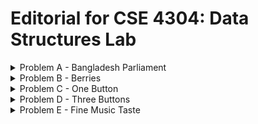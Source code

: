 # Editorial for CSE 4304: Data Structures Lab

<details>
<summary>Problem A - Bangladesh Parliament</summary>

<details>
<summary>Hint 1</summary>

Can you understand the seating arrangement from the input?

</details>

<details>
<summary>Hint 2</summary>

What will happen if you reverse the input?

</details>

<details>
<summary>Solution</summary>

The seating arrangement of the MPs form a binary search tree. In the odd sessions, the speech order follows a post-order traversal of the tree. In the even session, the speech order follows a modified post-order traversal where the right subtree is visited before the left subtree.

Had you been given the tree, you could have found the even session speech order easily. But since you are given the odd session speech order, you have to build the tree from it first.

To build the same binary search tree, you need to insert the root first and make sure that the parent of any other node is inserted before it. Here you need to make an observation.

The observation is, in the odd session speech order the children will always come before the parent (because it follows post-order traversal). So, if you reverse the speech order, you'll get the parent before the children. With this order, you can now build the same binary tree that describes the seating arrangement of the MPs.

So to solve the problem, you need to reverse the given order, insert the nodes one by one to create a BST and then perform the traversal in the described manner.

</details>
</details>


<details>
<summary>Problem B - Berries</summary>

<details>
<summary>Solution</summary>

If a berry is in the $i$-th group, there are exactly $(i-1)$ groups before it.

You can store the label of the last berry of the each group in an array. For every group, you can get the label of the last berry by adding the number of berries in that group and all groups before it (Prefix Sum). After that, whenever you're asked in which group the berry $x$ is in, you can simply answer it by telling the number of elements in this prefix sum array that are strictly smaller than $x$.

Since the array size is at most $1e5$ and you have to answer $1e5$ queries, for every query you can not traverse the array and count the number of elements one by one (an algorithm with a time complexity of $O(nm)$ is too slow for this problem). What you can do is perform binary search!

With binary search, you can answer each query in $O(log(n))$ time. For m queries, the total time complexity will be $O(mlog(n))$. You can write the code for binary search on your own or use the STL function lower_bound(). Or you can save the values of the prefix sum array in an ordered set and use the order_of_key() function to answer the queries.

</details>

<details>

<summary>Alternate Solution</summary>

Since the total number of berries is only $1e6$ at most, you can simply save the group number of every berry in an array. From this array, you can tell which berry is in which group in $O(1)$ time.

</details>
</details>


<details>
<summary>Problem C - One Button</summary>

<details>
<summary>Hint</summary>

Which data structure follows a Last In First Out (LIFO) order?

</details>

<details>
<summary>Solution</summary>

This is a straightforward Stack problem. When an alphabet key is pressed, you push it onto the stack, and when '<' is pressed, you pop a character from the stack.

The Stack operates on the Last In First Out (LIFO) principle, so the top of the stack always contains the last character in the string. To print the string, you need to output the characters from the stack in the reverse order of their popping sequence.

Pro Tip: By using the push_back() and pop_back() function of the string data structure in C++, you can emulate the task of a stack and finally print the string without needing to reverse it.

</details>
</details>


<details>
<summary>Problem D - Three Buttons</summary>

<details>
<summary>Hint</summary>

Use Linked List.

</details>

<details>
<summary>Solution</summary>

This is probably the most annoying problem of the contest.

You can use a pointer or iterator to point to the cursor and insert or remove elements. However, as it is an implementation problem, it is more difficult to code than understand. So a sample implementation is given:

</details>

<details>
<summary>Code</summary>

```cpp
#include <bits/stdc++.h>
using namespace std;

#define int long long
#define fastio ios_base::sync_with_stdio(0); cin.tie(0)
#define endl "\n"



void pre()
{
    fastio;

    
}

void solve(int tc)
{
    string str;
    getline(cin, str);

    list<char> linked_list;
    auto it=linked_list.begin(); // Declaring iterator.

    int i, n=str.size();
    for(i=0; i<n; i++)
    {
        // Delete character
        if(str[i]=='<')
        {
            if(it==linked_list.begin()) continue; // Can't delete from here.
            it=linked_list.erase(--it); // Delete the previous character.
        }

        // Jump
        else if(str[i]=='[') it=linked_list.begin();
        else if(str[i]==']') it=linked_list.end();

        // Insert character
        else
        {
            it=linked_list.insert(it, str[i]);
            it++;
        }
    }

    // Print all characters of the list.
    for(auto ch: linked_list) cout << ch;
}

signed main()
{
    pre();

    int tc, tt=1;
    cin >> tt;

    cin.ignore(); // Ignore the newline after the number of testcases.
    
    for(tc=1; tc<=tt; tc++)
    {
        solve(tc);
        cout << endl;
    }

    return 0;
}
```

</details>

<details>
<summary>Alternate Solution</summary>

If the '[' and ']' characters (let's call these jumps) had not been here, this would have been almost the same problem as $C$ (not exactly same because you may have to ignore some deletions here in case they are invalid).

You can try solving the problem $C$ and when you encounter a jump, you store the result and go to solve a new 'segment'.

Depending on where you jump from, you have to add your segment to the front or back of your answer. You can manage it with a double ended queue or 'deque'.

</details>

<details>
<summary>Code</summary>

```cpp
#include <bits/stdc++.h>
using namespace std;

#define int long long
#define fastio ios_base::sync_with_stdio(0); cin.tie(0)
#define endl "\n"



void pre()
{
    fastio;


}

void solve(int tc)
{
    string str, segment;
    getline(cin, str);

    deque<string> dq;
    int i, n=str.size(), flag=0; // flag=0 means pointer is at back, flag=1 means otherwise.
    for(i=0; i<n; i++)
    {
        // Delete character
        if(str[i]=='<')
        {
            // If the current segment is not empty, delete its last character.
            if(!segment.empty()) segment.pop_back();

            // If the current segment is empty, delete from the previous segment.
            else if(!dq.empty() && flag==0)
            {
                dq.back().pop_back();
                if(dq.back().empty()) dq.pop_back(); // If segment becomes empty, remove it from deque.
            }
        }

        // Jump
        else if(str[i]=='[' || str[i]==']')
        {
            if(!segment.empty()) // No need to add empty segments.
            {
                if(flag==0) dq.push_back(segment);
                else dq.push_front(segment);
            }

            segment=""; // Initializing new segment.

            if(str[i]==']') flag=0;
            else flag=1;
        }

        // Insert character
        else segment.push_back(str[i]);
    }

    // Add the last segment.
    if(flag==0) dq.push_back(segment);
    else dq.push_front(segment);

    n=dq.size();
    for(i=0; i<n; i++) cout << dq[i];
}

signed main()
{
    pre();

    int tc, tt=1;
    cin >> tt;

    cin.ignore(); // Ignore the newline after the number of testcases.

    for(tc=1; tc<=tt; tc++)
    {
        solve(tc);
        cout << endl;
    }

    return 0;
}
```

</details>
</details>


<details>
<summary>Problem E - Fine Music Taste</summary>

<details>
<summary>Hint 1</summary>

Suppose your playlist contains some compositions. What will happen if you add a new one?

Will it always increase the pleasure, always decrease the pleasure or does it depend on something?

</details>

<details>
<summary>Hint 2</summary>

Adding a new composition to a playlist always increases its length.

</details>

<details>
<summary>Hint 3</summary>

When will the minimum beauty of a playlist change?

</details>

<details>
<summary>Hint 3.5</summary>

If adding a new composition to a playlist doesn't change the minimum beauty of the playlist, it will always increase the pleasure.

</details>

<details>
<summary>Hint 4</summary>

Is there any reason to leave out the most beautiful composition from your playlist?

</details>

<details>
<summary>Hint 4.5</summary>

Is there any reason to replace one of the compositions of your playlist with a less beautiful one?

</details>

<details>
<summary>Solution</summary>

At first, simplify the problem by ignoring the constraint of the maximum playlist size. Here, playlist size means the number of compositions in the playlist, which is given as $k$ in the problem statement. In the simplified version of the problem, you can keep as many compositions as you want.

You need to sort the compositions by their beauty in decreasing order. Now you have the most beautiful composition in position $0$ and the least beautiful composition in position $(n-1)$.

Now, if you keep any composition in your playlist, you must also keep all the compositions before it (because they will increase the time length leaving the smallest beauty unchanged). So, the optimal playlist will be a prefix of this sorted array.

There are exactly $n$ options for the size of the prefix. You can check all the options.

You need to traverse the array once, keep a running sum of length and a running min of beauty (since the array is sorted, the latest composition you're picking is the least beautiful), calculate the pleasure for every prefix and pick the best answer.

Now introduce the playlist size constraint again. You can't keep more than $k$ compositions in your playlist.

Just like before, you need to traverse your sorted array and add the compositions to your playlist one by one. In every iteration, calculate the pleasure and compare it with the maximum pleasure discovered yet.

There is a slight difference this time. When your composition size becomes greater than $k$, you have to remove an extra composition. Since the minimum beauty of your playlist is only determined by the latest composition, it is always optimal to remove the shortest composition. To keep track of the shortest composition in the playlist at any time, use a heap (priority_queue). Traverse the full array like this and pick the best answer.

</details>

<details>
<summary>Code</summary>

```cpp
#include <bits/stdc++.h>
using namespace std;

#define int long long
#define fastio ios_base::sync_with_stdio(0); cin.tie(0)
#define endl "\n"

bool comp(pair<int,int> p1, pair<int,int> p2)
{
    return p1.second>p2.second;
}

void pre()
{
    fastio;

    
}

void solve(int tc)
{
    int i, n, k;
    cin >> n >> k;

    vector<pair<int,int>> v(n);
    for(i=0; i<n; i++) cin >> v[i].first >> v[i].second; // First=Length, Second=Beauty.
    sort(v.begin(), v.end(), comp); // Sort from most beautiful to least.

    int len=0, beauty, maxPleasure=0;
    priority_queue<pair<int,int>, vector<pair<int,int>>, greater<pair<int,int>>> playlist; // Min Heap
    
    for(i=0; i<n; i++)
    {
        len += v[i].first;
        beauty = v[i].second; // Since the array is sorted, this is the minimum beauty.
        playlist.push(v[i]);

        // Remove the shortest composition.
        if(playlist.size()>k)
        {
            len -= playlist.top().first;
            playlist.pop();
        }

        maxPleasure=max(maxPleasure, len*beauty);
    }

    cout << maxPleasure;
}

signed main()
{
    pre();

    int tc, tt=1;
    // cin >> tt;
    
    for(tc=1; tc<=tt; tc++)
    {
        solve(tc);
        // cout << endl;
    }

    return 0;
}
```

</details>
</details>
